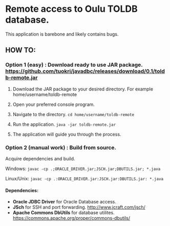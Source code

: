 # Remote access to Oulu TOLDB database.


This application is barebone and likely contains bugs.


## HOW TO:
### Option 1 (easy) : Download ready to use JAR package. https://github.com/tuokri/javadbc/releases/download/0.1/toldb-remote.jar


1. Download the JAR package to your desired directory. For example home/username/toldb-remote


2. Open your preferred console program.


3. Navigate to the directory. ```cd home/username/toldb-remote```


4. Run the application. ```java -jar toldb-remote.jar```


5. The application will guide you through the process.


### Option 2 (manual work) : Build from source.


Acquire dependencies and build.


Windows: ```javac -cp .;ORACLE_DRIVER.jar;JSCH.jar;DBUTILS.jar; *.java```


Linux/Unix: ```javac -cp .:ORACLE_DRIVER.jar:JSCH.jar:DBUTILS.jar: *.java```


#### Dependencies:
- **Oracle JDBC Driver** for Oracle Database access.
- **JSch** for SSH and port forwarding. http://www.jcraft.com/jsch/
- **Apache Commons DbUtils** for database utilites. https://commons.apache.org/proper/commons-dbutils/
